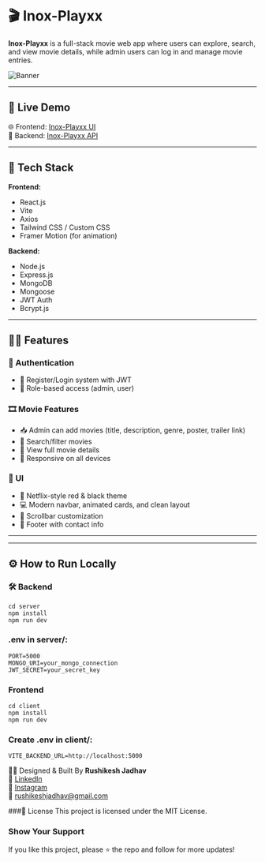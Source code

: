
# 🎬 Inox-Playxx

**Inox-Playxx** is a full-stack movie web app where users can explore, search, and view movie details, while admin users can log in and manage movie entries.

![Banner](https://github.com/user-attachments/assets/ab202805-ad00-456b-a720-75a5d252d94e)


---

## 🚀 Live Demo

🌐 Frontend: [ Inox-Playxx UI](https://movie-frontend-v1y7.onrender.com)  
🔗 Backend: [ Inox-Playxx API](https://movie-backend-gpjg.onrender.com)

---

## 🧩 Tech Stack

**Frontend:**  
- React.js  
- Vite  
- Axios  
- Tailwind CSS / Custom CSS  
- Framer Motion (for animation)

**Backend:**  
- Node.js  
- Express.js  
- MongoDB  
- Mongoose  
- JWT Auth  
- Bcrypt.js  

---

## 🧑‍💻 Features

### 👥 Authentication
- 🔐 Register/Login system with JWT
- 👤 Role-based access (admin, user)

### 🎞 Movie Features
- 📥 Admin can add movies (title, description, genre, poster, trailer link)
- 🔎 Search/filter movies
- 📄 View full movie details
- 📱 Responsive on all devices

### 🧠 UI
- 🎨 Netflix-style red & black theme
- 💻 Modern navbar, animated cards, and clean layout
- 📎 Scrollbar customization
- 📩 Footer with contact info

---


---

## ⚙️ How to Run Locally

### 🛠 Backend

```
cd server
npm install
npm run dev
```

### .env in server/:
```
PORT=5000
MONGO_URI=your_mongo_connection
JWT_SECRET=your_secret_key
```

### Frontend
```
cd client
npm install
npm run dev
```

### Create .env in client/:
```
VITE_BACKEND_URL=http://localhost:5000
```

<p className="footer-designer">
  👨‍🎨 Designed & Built By <strong>Rushikesh Jadhav</strong><br />
  🔗 <a href="http://www.linkedin.com/in/rushikeshjadhav2004">LinkedIn</a><br />
  📸 <a href="https://www.instagram.com/thvrishiii7?igsh=MTVkczFzY20wY2xyZA==">Instagram</a><br />
  📧 <a href="mailto:rushikeshjadhav@gmail.com">rushikeshjadhav@gmail.com</a>
</p>


###📄 License
This project is licensed under the MIT License.

### Show Your Support
If you like this project, please ⭐ the repo and follow for more updates!


